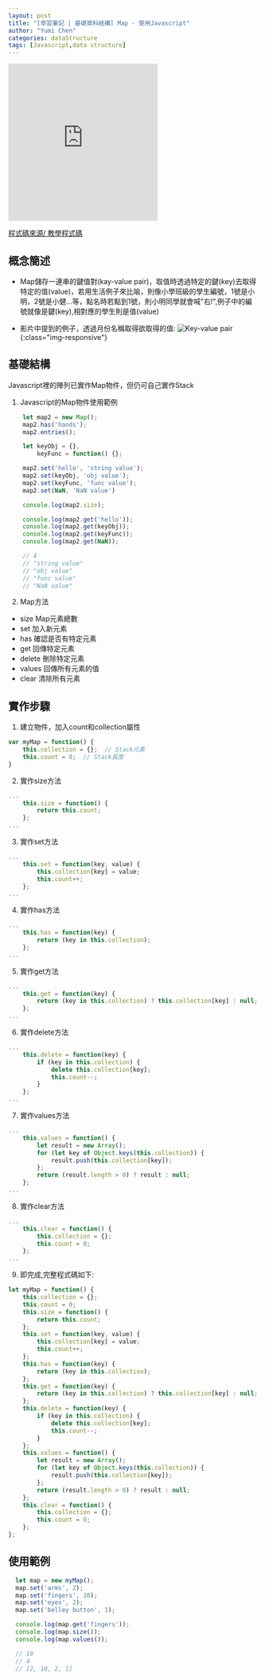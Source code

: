```yaml
---
layout: post
title: "[學習筆記 | 基礎資料結構] Map - 使用Javascript"
author: "Yumi Chen"
categories: dataStructure
tags: [Javascript,data structure]
---
```


<iframe height="315" src="https://www.youtube.com/embed/_1BPrCHcjhs" frameborder="0" allowfullscreen></iframe>
  
[程式碼來源/ 教學程式碼](https://codepen.io/beaucarnes/pen/jBjobG?editors=0012)
  

## 概念簡述
- Map儲存一連串的鍵值對(kay-value pair)，取值時透過特定的鍵(key)去取得特定的值(value)，若用生活例子來比喻，則像小學班級的學生編號，1號是小明，2號是小健...等，點名時若點到1號，則小明同學就會喊"右!",例子中的編號就像是鍵(key),相對應的學生則是值(value)
  
- 影片中提到的例子，透過月份名稱取得欲取得的值:
![Key-value pair](../assets/img/Map01.jpg){:class="img-responsive"}

  
## 基礎結構
Javascript裡的陣列已實作Map物件，但仍可自己實作Stack

1. Javascript的Map物件使用範例
```javascript
	let map2 = new Map();
	map2.has('hands');
	map2.entries();

	let keyObj = {},
		keyFunc = function() {};

	map2.set('hello', 'string value');
	map2.set(keyObj, 'obj value');
	map2.set(keyFunc, 'func value');
	map2.set(NaN, 'NaN value')

	console.log(map2.size);

	console.log(map2.get('hello'));
	console.log(map2.get(keyObj));
	console.log(map2.get(keyFunc));
	console.log(map2.get(NaN));

	// 4
	// "string value"
	// "obj value"
	// "func value"
	// "NaN value"
```

2. Map方法
- size Map元素總數  
- set  加入新元素
- has 確認是否有特定元素
- get  回傳特定元素
- delete  刪除特定元素
- values  回傳所有元素的值
- clear 清除所有元素
  
## 實作步驟
1. 建立物件，加入count和collection屬性
```javascript
var myMap = function() {
    this.collection = {};  // Stack元素
    this.count = 0;  // Stack長度
}
```
  
2. 實作size方法
```javascript
...
	this.size = function() {
		return this.count;
	};
...
```

3. 實作set方法
```javascript
...
	this.set = function(key, value) {
		this.collection[key] = value;
		this.count++;
	};
...
```

4. 實作has方法
```javascript
...
	this.has = function(key) {
		return (key in this.collection);
	};
...
```

5. 實作get方法
```javascript
...
	this.get = function(key) {
		return (key in this.collection) ? this.collection[key] : null;
	};
...
```

6. 實作delete方法
```javascript
...
	this.delete = function(key) {
		if (key in this.collection) {
			delete this.collection[key];
			this.count--;
		}
	};
...
```

7. 實作values方法
```javascript
...
	this.values = function() {
		let result = new Array();
		for (let key of Object.keys(this.collection)) {
			result.push(this.collection[key]);
		};
		return (result.length > 0) ? result : null;
	};
...
```

8. 實作clear方法
```javascript
...
	this.clear = function() {
		this.collection = {};
		this.count = 0;
	};
...
```

9. 即完成,完整程式碼如下:
```javascript
let myMap = function() {
	this.collection = {};
	this.count = 0;
	this.size = function() {
		return this.count;
	};
	this.set = function(key, value) {
		this.collection[key] = value;
		this.count++;
	};
	this.has = function(key) {
		return (key in this.collection);
	};
	this.get = function(key) {
		return (key in this.collection) ? this.collection[key] : null;
	};
	this.delete = function(key) {
		if (key in this.collection) {
			delete this.collection[key];
			this.count--;
		}
	};
	this.values = function() {
		let result = new Array();
		for (let key of Object.keys(this.collection)) {
			result.push(this.collection[key]);
		};
		return (result.length > 0) ? result : null;
	};
	this.clear = function() {
		this.collection = {};
		this.count = 0;
	};
};
```


  
## 使用範例
```javascript
  let map = new myMap();
  map.set('arms', 2);
  map.set('fingers', 10);
  map.set('eyes', 2);
  map.set('belley button', 1);

  console.log(map.get('fingers'));
  console.log(map.size());
  console.log(map.values());

  // 10
  // 4
  // [2, 10, 2, 1]
```

